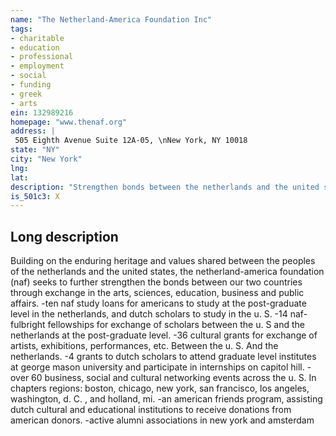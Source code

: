 ```yaml
---
name: "The Netherland-America Foundation Inc"
tags:
- charitable
- education
- professional
- employment
- social
- funding
- greek
- arts
ein: 132989216
homepage: "www.thenaf.org"
address: |
 505 Eighth Avenue Suite 12A-05, \nNew York, NY 10018
state: "NY"
city: "New York"
lng: 
lat: 
description: "Strengthen bonds between the netherlands and the united states of america through exchange in the arts, sciences, education,business and public affairs. "
is_501c3: X
---
```


## Long description

Building on the enduring heritage and values shared between the peoples of the netherlands and the united states, the netherland-america foundation (naf) seeks to further strengthen the bonds between our two countries through exchange in the arts, sciences, education, business and public affairs. -ten naf study loans for americans to study at the post-graduate level in the netherlands, and dutch scholars to study in the u. S. -14 naf-fulbright fellowships for exchange of scholars between the u. S and the netherlands at the post-graduate level. -36 cultural grants for exchange of artists, exhibitions, performances, etc. Between the u. S. And the netherlands. -4 grants to dutch scholars to attend graduate level institutes at george mason university and participate in internships on capitol hill. -over 60 business, social and cultural networking events across the u. S. In chapters regions: boston, chicago, new york, san francisco, los angeles, washington, d. C. , and holland, mi. -an american friends program, assisting dutch cultural and educational institutions to receive donations from american donors. -active alumni associations in new york and amsterdam
